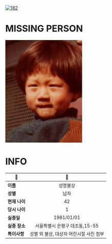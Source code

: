 [![182](https://img.shields.io/badge/%EC%8B%A4%EC%A2%85%EC%8B%A0%EA%B3%A0%EB%8A%94%20%EA%B5%AD%EB%B2%88%EC%97%86%EC%9D%B4-182-blue)](http://safe182.go.kr/index.do)

# MISSING PERSON

<img src="./missing_person.jpg">

# INFO

|🔑|💎|
|--|:--:|
|**이름**|성명불상|
|**성별**|남자|
|**현재 나이**|42|
|**당시 나이**|1|
|**실종일**|1981/01/01|
|**실종 장소**|서울특별시 은평구 대조동,15-55|
|**특이사항**|성별 외 불상, 대상자 어린시절 사진 첨부|

